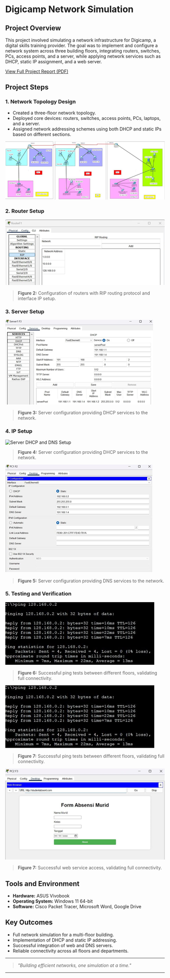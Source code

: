 # Digicamp Network Simulation

## Project Overview
This project involved simulating a network infrastructure for Digicamp, a digital skills training provider. The goal was to implement and configure a network system across three building floors, integrating routers, switches, PCs, access points, and a server, while applying network services such as DHCP, static IP assignment, and a web server.

[View Full Project Report (PDF)](Cisco-PT-Project.pdf)

## Project Steps

### 1. Network Topology Design
- Created a three-floor network topology.
- Deployed core devices: routers, switches, access points, PCs, laptops, and a server.
- Assigned network addressing schemes using both DHCP and static IPs based on different sections.

![Network Topology](ss/network_topology.png)

### 2. Router Setup
![Router CLI Setup](ss/router_setup.png)
> **Figure 2:** Configuration of routers with RIP routing protocol and interface IP setup.

### 3. Server Setup
![Server DHCP and DNS Setup](ss/DHCP_server_setup.png)
> **Figure 3:** Server configuration providing DHCP services to the network.

### 4. IP Setup
![Server DHCP and DNS Setup](ss/DHCPIP.png)
> **Figure 4:** Server configuration providing DHCP services to the network.

![Server DHCP and DNS Setup](ss/static_IP.png)
> **Figure 5:** Server configuration providing DNS services to the network.

### 5. Testing and Verification
![Ping Tests](ss/ping_test.png)
> **Figure 6:** Successful ping tests between different floors, validating full connectivity.


![Ping Tests](ss/ping_test.png)
> **Figure 7:** Successful ping tests between different floors, validating full connectivity.


![Web Service](ss/web_service.png)
> **Figure 7:** Successful web service access, validating full connectivity.

## Tools and Environment
- **Hardware:** ASUS Vivobook
- **Operating System:** Windows 11 64-bit
- **Software:** Cisco Packet Tracer, Microsoft Word, Google Drive

## Key Outcomes
- Full network simulation for a multi-floor building.
- Implementation of DHCP and static IP addressing.
- Successful integration of web and DNS servers.
- Reliable connectivity across all floors and departments.

---

> _"Building efficient networks, one simulation at a time."_

---
